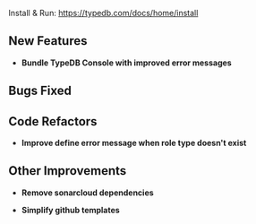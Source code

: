 Install & Run: https://typedb.com/docs/home/install


## New Features
- **Bundle TypeDB Console with improved error messages**


## Bugs Fixed


## Code Refactors
- **Improve define error message when role type doesn't exist**


## Other Improvements
- **Remove sonarcloud dependencies**

- **Simplify github templates**

  
  
    
